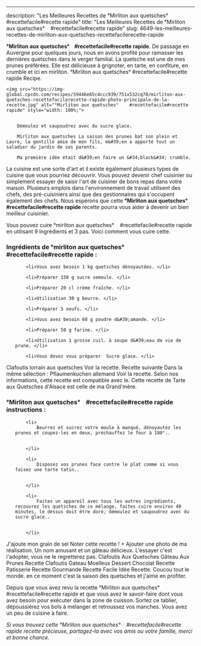 ---
description: "Les Meilleures Recettes de °Mirliton aux quetsches°    #recettefacile#recette rapide"
title: "Les Meilleures Recettes de °Mirliton aux quetsches°    #recettefacile#recette rapide"
slug: 4649-les-meilleures-recettes-de-mirliton-aux-quetsches-recettefacilerecette-rapide

<p>
	<strong>°Mirliton aux quetsches°    #recettefacile#recette rapide</strong>. 
	De passage en Auvergne pour quelques jours, nous en avons profité pour ramasser les dernières quetsches dans le verger familial. La quetsche est une de mes prunes préférées. Elle est délicieuse à grignoter, en tarte, en confiture, en crumble et ici en mirliton. °Mirliton aux quetsches° #recettefacile#recette rapide Recipe.
</p>
<p>
	
	<img src="https://img-global.cpcdn.com/recipes/59446e65c4ccc939/751x532cq70/mirliton-aux-quetsches-recettefacilerecette-rapide-photo-principale-de-la-recette.jpg" alt="°Mirliton aux quetsches°    #recettefacile#recette rapide" style="width: 100%;">
	
	
		Démoulez et saupoudrez avec du sucre glace.
	
		Mirliton aux quetsches La saison des prunes bat son plein et Laure, la gentille amie de mon fils, m&#39;en a apporté tout un saladier du jardin de ses parents.
	
		Ma première idée était d&#39;en faire un &#34;black&#34; crumble.
	
</p>

La cuisine est une sorte d'art et il existe également plusieurs types de cuisine que vous pourriez découvrir. Vous pouvez devenir chef cuisinier ou simplement essayer de saisir l'art de cuisiner de bons repas dans votre maison. Plusieurs emplois dans l'environnement de travail utilisent des chefs, des pré-cuisiniers ainsi que des gestionnaires qui s'occupent également des chefs. Nous espérons que cette <strong> °Mirliton aux quetsches°    #recettefacile#recette rapide </strong> recette pourra vous aider à devenir un bien meilleur cuisinier.

<!--inarticleads1-->

Vous pouvez cuire °mirliton aux quetsches°    #recettefacile#recette rapide en utilisant 9 Ingrédients et 3 pas. Voici comment vous cuire cette.

<h3>Ingrédients de °mirliton aux quetsches°    #recettefacile#recette rapide :</h3>

<ol>
	
		<li>Vous avez besoin 1 kg quetsches dénoyautées. </li>
	
		<li>Préparer 150 g sucre semoule. </li>
	
		<li>Préparer 20 cl crème fraîche. </li>
	
		<li>Utilisation 30 g beurre. </li>
	
		<li>Préparer 5 oeufs. </li>
	
		<li>Vous avez besoin 60 g poudre d&#39;amande. </li>
	
		<li>Préparer 50 g farine. </li>
	
		<li>Utilisation 1 grosse cuil. à soupe d&#39;eau de vie de prune. </li>
	
		<li>Vous devez vous préparer  Sucre glace. </li>
	
</ol>

Clafoutis lorrain aux quetsches Voir la recette. Recette suivante Dans la même sélection : Pflaumenkuchen allemand Voir la recette. Selon nos informations, cette recette est compatible avec le. Cette recette de Tarte aux Quetsches d&#39;Alsace est celle de ma Grand&#39;mère. 

<!--inarticleads2-->

<h3>°Mirliton aux quetsches°    #recettefacile#recette rapide instructions :</h3>

<ol>
	
		<li>
			Beurrez et sucrez votre moule à manqué, dénoyautez les prunes et coupez-les en deux, préchauffez le four à 180°..
			
			
		</li>
	
		<li>
			Disposez vos prunes face contre le plat comme si vous faisez une tarte tatin..
			
			
		</li>
	
		<li>
			Faites un appareil avec tous les autres ingrédients, recouvrez les quetsches de ce mélange, faites cuire environ 40 minutes, le dessus doit être doré, démoulez et saupoudrez avec du sucre glace..
			
			
		</li>
	
</ol>

J&#39;ajoute mon grain de sel Noter cette recette ! + Ajouter une photo de ma réalisation. Un nom amusant et un gâteau délicieux. L&#39;essayer c&#39;est l&#39;adopter, vous ne le regretterez pas. Clafoutis Aux Quetsches Gâteau Aux Prunes Recette Clafoutis Gateau Moelleux Dessert Chocolat Recette Patisserie Recette Gourmande Recette Facile Idée Recette. Coucou tout le monde. en ce moment c&#39;est la saison des quetsches et j&#39;aime en profiter. 

<!--inarticleads1-->

<p>
Depuis que vous avez revu la recette °Mirliton aux quetsches°    #recettefacile#recette rapide et que vous avez le savoir-faire dont vous avez besoin pour exécuter dans la zone de cuisson. Sortez ce tablier, dépoussiérez vos bols à mélanger et retroussez vos manches. Vous avez un peu de cuisine à faire.
</p>

<p>
<i>Si vous trouvez cette °Mirliton aux quetsches°    #recettefacile#recette rapide recette précieuse, partagez-la avec vos amis ou votre famille, merci et bonne chance.</i>
</p>
